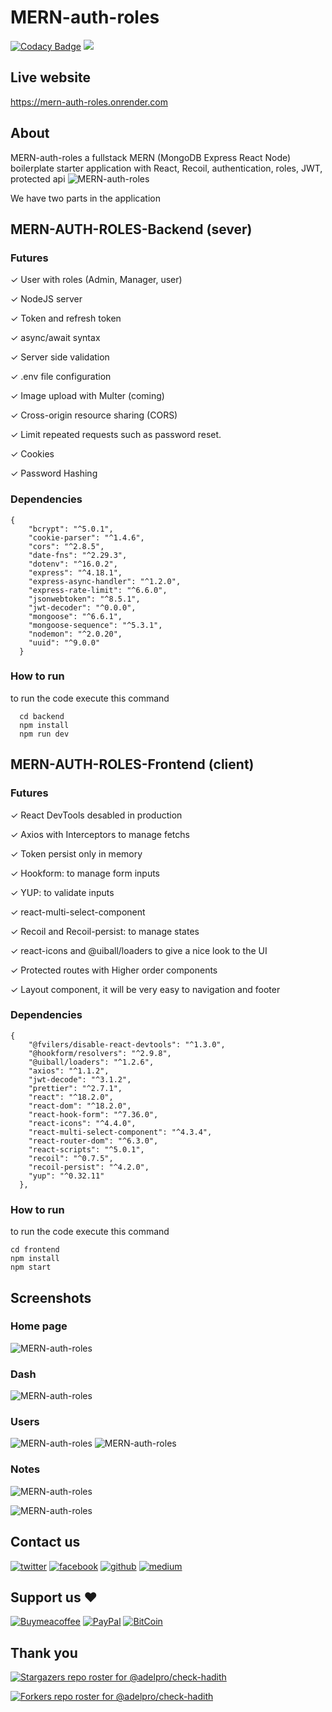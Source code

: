 # MERN-auth-roles

[![Codacy Badge](https://app.codacy.com/project/badge/Grade/8a4f92ef7e004d4b9e42cf70fc0376f9)](https://www.codacy.com/gh/adelpro/MERN-auth-roles-boilerplate/dashboard?utm_source=github.com&utm_medium=referral&utm_content=adelpro/MERN-auth-roles-boilerplate&utm_campaign=Badge_Grade)
![](https://komarev.com/ghpvc/?username=adelpro&style=flat-squar&color=brightgreen)

## Live website

https://mern-auth-roles.onrender.com

## About

MERN-auth-roles a fullstack MERN (MongoDB Express React Node) boilerplate starter application with React, Recoil, authentication, roles, JWT, protected api
![MERN-auth-roles](https://i.imgur.com/7J6c8Rf.png)

We have two parts in the application

## MERN-AUTH-ROLES-Backend (sever)

### Futures

✓ User with roles (Admin, Manager, user)

✓ NodeJS server

✓ Token and refresh token

✓ async/await syntax

✓ Server side validation

✓ .env file configuration

✓ Image upload with Multer (coming)

✓ Cross-origin resource sharing (CORS)

✓ Limit repeated requests such as password reset.

✓ Cookies

✓ Password Hashing

### Dependencies

```
{
    "bcrypt": "^5.0.1",
    "cookie-parser": "^1.4.6",
    "cors": "^2.8.5",
    "date-fns": "^2.29.3",
    "dotenv": "^16.0.2",
    "express": "^4.18.1",
    "express-async-handler": "^1.2.0",
    "express-rate-limit": "^6.6.0",
    "jsonwebtoken": "^8.5.1",
    "jwt-decoder": "^0.0.0",
    "mongoose": "^6.6.1",
    "mongoose-sequence": "^5.3.1",
    "nodemon": "^2.0.20",
    "uuid": "^9.0.0"
  }
```

### How to run

to run the code execute this command

```
  cd backend
  npm install
  npm run dev
```

## MERN-AUTH-ROLES-Frontend (client)

### Futures

✓ React DevTools desabled in production

✓ Axios with Interceptors to manage fetchs

✓ Token persist only in memory

✓ Hookform: to manage form inputs

✓ YUP: to validate inputs

✓ react-multi-select-component

✓ Recoil and Recoil-persist: to manage states

✓ react-icons and @uiball/loaders to give a nice look to the UI

✓ Protected routes with Higher order components

✓ Layout component, it will be very easy to navigation and footer

### Dependencies

```
{
    "@fvilers/disable-react-devtools": "^1.3.0",
    "@hookform/resolvers": "^2.9.8",
    "@uiball/loaders": "^1.2.6",
    "axios": "^1.1.2",
    "jwt-decode": "^3.1.2",
    "prettier": "^2.7.1",
    "react": "^18.2.0",
    "react-dom": "^18.2.0",
    "react-hook-form": "^7.36.0",
    "react-icons": "^4.4.0",
    "react-multi-select-component": "^4.3.4",
    "react-router-dom": "^6.3.0",
    "react-scripts": "^5.0.1",
    "recoil": "^0.7.5",
    "recoil-persist": "^4.2.0",
    "yup": "^0.32.11"
  },

```

### How to run

to run the code execute this command

```
cd frontend
npm install
npm start
```

## Screenshots

### Home page

![MERN-auth-roles](https://i.imgur.com/mdgQyZl.png)

### Dash

![MERN-auth-roles](https://i.imgur.com/gtNEg1i.png)

### Users

![MERN-auth-roles](https://i.imgur.com/om4vVoP.png)
![MERN-auth-roles](https://i.imgur.com/blwnrf2.png)

### Notes

![MERN-auth-roles](https://i.imgur.com/H6bnSRm.png)

![MERN-auth-roles](https://i.imgur.com/08gyywr.png)

## Contact us

[![twitter][1.1]][1]
[![facebook][2.1]][2]
[![github][3.1]][3]
[![medium][6.1]][6]

## Support us ❤️

[![Buymeacoffee](https://badgen.net/badge/icon/buymeacoffee?icon=buymeacoffee&label)](https://www.buymeacoffee.com/Adel.benyahia/)
[![PayPal](https://badgen.net/badge/icon/PayPal?icon=https://simpleicons.now.sh/paypal/fff&label)](https://www.paypal.com/paypalme/adelbenyahia)
[![BitCoin](https://badgen.net/badge/icon/bitcoin?icon=bitcoin&label)](bitcoin:1PstR1HYTG8FbVRR7YZhQftYumVAURXuq7?label=Quranipfs&message=Payment%20to%20Quranipfs)

## Thank you

[![Stargazers repo roster for @adelpro/check-hadith](https://reporoster.com/stars/adelpro/MERN-auth-roles-boilerplate)](https://github.com/adelpro/MERN-auth-roles-boilerplate/stargazers)

[![Forkers repo roster for @adelpro/check-hadith](https://reporoster.com/forks/adelpro/MERN-auth-roles-boilerplate)](https://github.com/adelpro/MERN-auth-roles-boilerplate/network/members)

[1.1]: http://i.imgur.com/tXSoThF.png "twitter icon with padding"
[2.1]: http://i.imgur.com/P3YfQoD.png "facebook icon with padding"
[3.1]: http://i.imgur.com/0o48UoR.png "github icon with padding"
[1]: https://www.twitter.com/adelpro
[2]: https://www.facebook.com/adel.benyahia
[3]: https://github.com/adelpro
[6]: adelpro.medium.com
[6.1]: https://i.imgur.com/tijdQEw.png "medium icon with padding"
